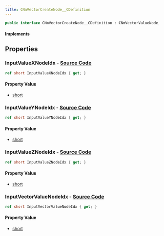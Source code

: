 ```yaml
---
title: CNmVectorCreateNode__CDefinition
---
```


```csharp
public interface CNmVectorCreateNode__CDefinition : CNmVectorValueNode__CDefinition, CNmValueNode__CDefinition, CNmGraphNode__CDefinition, ISchemaClass<CNmGraphNode__CDefinition>, ISchemaClass<CNmValueNode__CDefinition>, ISchemaClass<CNmVectorValueNode__CDefinition>, ISchemaClass<CNmVectorCreateNode__CDefinition>, ISchemaField, ISchemaClass, INativeHandle
```

#### Implements

## Properties

### **InputValueXNodeIdx** - [Source Code](https://github.com/swiftly-solution/swiftlys2/blob/main/managed/src/SwiftlyS2.Generated/Schemas/Interfaces/CNmVectorCreateNode__CDefinition.cs#L18)

```csharp
ref short InputValueXNodeIdx { get; }
```

#### Property Value

- [short](https://learn.microsoft.com/dotnet/api/system.int16)

### **InputValueYNodeIdx** - [Source Code](https://github.com/swiftly-solution/swiftlys2/blob/main/managed/src/SwiftlyS2.Generated/Schemas/Interfaces/CNmVectorCreateNode__CDefinition.cs#L20)

```csharp
ref short InputValueYNodeIdx { get; }
```

#### Property Value

- [short](https://learn.microsoft.com/dotnet/api/system.int16)

### **InputValueZNodeIdx** - [Source Code](https://github.com/swiftly-solution/swiftlys2/blob/main/managed/src/SwiftlyS2.Generated/Schemas/Interfaces/CNmVectorCreateNode__CDefinition.cs#L22)

```csharp
ref short InputValueZNodeIdx { get; }
```

#### Property Value

- [short](https://learn.microsoft.com/dotnet/api/system.int16)

### **InputVectorValueNodeIdx** - [Source Code](https://github.com/swiftly-solution/swiftlys2/blob/main/managed/src/SwiftlyS2.Generated/Schemas/Interfaces/CNmVectorCreateNode__CDefinition.cs#L16)

```csharp
ref short InputVectorValueNodeIdx { get; }
```

#### Property Value

- [short](https://learn.microsoft.com/dotnet/api/system.int16)

